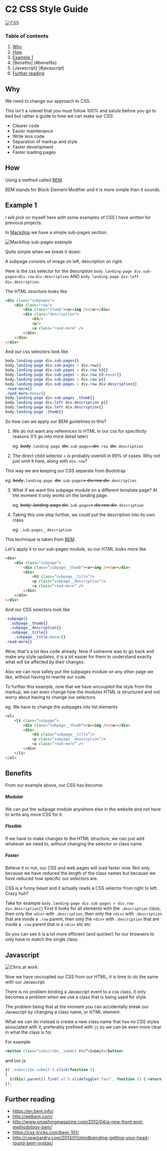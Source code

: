 # C2 CSS Style Guide

![CSS](http://i.imgur.com/Q3cUg29.gif)

### Table of contents

1. [Why](#why)
2. [How](#how)
3. [Example 1](#example-1)
4. [Benefits] (#benefits)
5. [Javascript] (#javascript)
5. [Further reading](#further-reading)

## Why

We need to change our approach to CSS. 

This isn't a ruleset that you must follow 100% and salute before you go to bed but rather a guide to how we can make our CSS:

* Clearer code
* Easier maintenance
* Write less code
* Separation of markup and style
* Faster development
* Faster loading pages

## How

Using a method called [BEM](https://en.bem.info/).

BEM stands for Block Element Modifier and it is more simple than it sounds.

## Example 1

I will pick on myself here with some examples of CSS I have written for previous projects.

In [Mackillop](https://www.mackillop.org.au/) we have a simple sub-pages section.

![Mackillop sub-pages example](https://github.com/lclghst/css/blob/master/img/example1.png)

Quite simple when we break it down:

A subpage consists of image on left, description on right.

Here is the css selector for the description `body.landing-page div.sub-pages>div.row` `div.description` AND `body.landing-page div.left div.description`.

The HTML structure looks like

```html
<div class="subpages">
	<div class="row">
		<div class="thumb"><a><img /></a></div>
		<div class="description">
			<h3/>
			<p/>
			<a class="read-more" />
		</div>
	</div>
</div>
```

And our css selectors look like

```css
body.landing-page div.sub-pages{}
body.landing-page div.sub-pages > div.row{}
body.landing-page div.sub-pages > div.row h3{}
body.landing-page div.sub-pages > div.row h3:hover{}
body.landing-page div.sub-pages > div.row p{}
body.landing-page div.sub-pages > div.row div.description{}
.read-more{}
.read-more:hover{}
body.landing-page div.sub-pages .thumb{}
body.landing-page div.left div.description p{}
body.landing-page div.left div.description{}
body.landing-page .thumb{}
```

So how can we apply our BEM guidelines to this?

1. We do not want any references to HTML in our css for specificity reasons (I'll go into more detail later)

   eg. ~~body~~`.landing-page `~~div~~`.sub-pages>`~~div~~`.row `~~div~~`.description`

2. The direct child selector `>` is probably overkill in 99% of cases. Why not just omit it here, along with `div.row`?

  This way we are keeping our CSS separate from Bootstrap

   eg. ~~body~~`.landing-page `~~div~~`.sub-pages`~~> div.row div~~`.description`

3. What if we want this subpage module on a different template page? At the moment it only works on the landing page.

   eg. ~~body .landing-page div~~`.sub-pages`~~> div.row div~~`.description`

4. Taking this one step further, we could put the description into its own class.

   eg. `.sub-pages__description`

This technique is taken from [BEM](https://en.bem.info/).

Let's apply it to our sub-pages module, so our HTML looks more like

```html
<div>
	<div class=”subpage”>
		<div class=”subpage__thumb”><a><img /></a></div>
		<div>
			<h3 class=”subpage__title”/>
			<p class=”subpage__description”/>
			<a class=”read-more” />
		</div>
	</div>
</div>
```

And our CSS selectors look like

```css
.subpage{}
  .subpage__thumb{}
  .subpage__description{}
  .subpage__title{}
    .subpage__title:hover{}
.read-more{}
```

Wow, that's a lot less code already. Now if someone was to go back and make any style updates, it is a lot easier for them to understand exactly what will be affected by their changes.

Also we can now safely put the subpages module on any other page we like, without having to rewrite our code.

To further this example, now that we have uncoupled the style from the markup, we can even change how the modules HTML is structured and not worry about having to change our selectors.

   eg. We have to change the subpages into list elements

```html
<ul>
	<li class=”subpage”>
		<div class=”subpage__thumb”><a><img /></a></div>
		<div>
			<h3 class=”subpage__title”/>
			<p class=”subpage__description”/>
			<a class=”read-more” />
		</div>
	</li>
</ul>
```

## Benefits

From our example above, our CSS has become:

##### Modular

   We can put the subpage module anywhere else in the website and not have to write any more CSS for it.
   
##### Flexible

   If we have to make changes to the HTML structure, we can just add whatever we need to, without changing the selector or class name.
   
##### Faster

   Believe it or not, our CSS and web pages will load faster now. Not only because we have reduced the length of the class names but because we have reduced how specific our selectors are.
   
   CSS is a funny beast and it actually reads a CSS selector from right to left. Crazy huh?
   
   Take for example `body.landing-page div.sub-pages > div.row div.description{}`
   First it looks for all elements with the `.description` class, then only the `<div>` with `.description`, then only the `<div>` with `.description` that are inside a `.row` parent, then only the `<div>` with `.description` that are inside a `.row` parent that is a `<div>` etc etc

   So you can see it is a lot more efficient (and quicker) for our browsers to only have to match the single class.

## Javascript

![Chris at work](http://i.imgur.com/rZDKwoj.gif)

Now we have uncoupled our CSS from our HTML, it is time to do the same with our Javascript.

There is no problem binding a Javascript event to a css class, it only becomes a problem when we use a class that is being used for style.

The problem being that at the moment you can accidentally break our Javascript by changing a class name, or HTML element.

What we can do instead is create a new class name that has no CSS styles associated with it, preferably prefixed with `js` so we can be even more clear in what the class is for.

For example

```html
<button class=”subscribe__submit btn”>Submit</button>
```

and our js
```javascript
$('.subscribe_submit').click(function ()
{
  $(this).parent().find('ul').slideToggle('fast', function () { return false; });
});
```










## Further reading

* https://en.bem.info/
* http://getbem.com/
* http://www.smashingmagazine.com/2012/04/a-new-front-end-methodology-bem/
* https://css-tricks.com/bem-101/
* http://csswizardry.com/2013/01/mindbemding-getting-your-head-round-bem-syntax/
